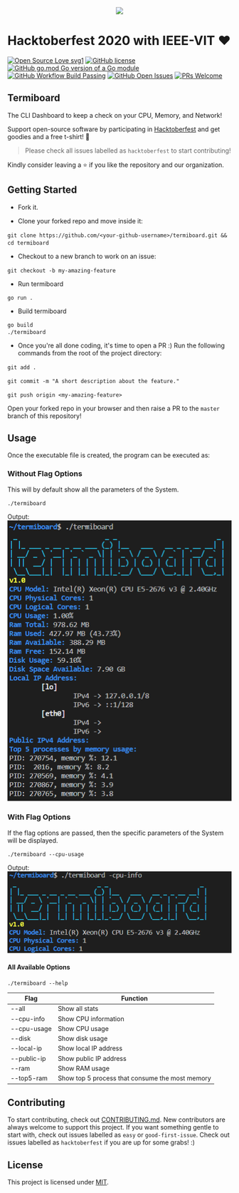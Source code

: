 <p align="center"><img width="40%" src="https://hacktoberfest.digitalocean.com/assets/HF-full-logo-b05d5eb32b3f3ecc9b2240526104cf4da3187b8b61963dd9042fdc2536e4a76c.svg"/></p>

# Hacktoberfest 2020 with IEEE-VIT :heart:
[![Open Source Love svg1](https://badges.frapsoft.com/os/v1/open-source.svg?v=103)](https://github.com/IEEE-VIT/termiboard/)
[![GitHub license](https://img.shields.io/github/license/IEEE-VIT/termiboard.svg)](https://github.com/IEEE-VIT/termiboard/blob/master/LICENSE)
[![GitHub go.mod Go version of a Go module](https://img.shields.io/github/go-mod/go-version/IEEE-VIT/termiboard.svg)](https://github.com/IEEE-VIT/termiboard)
[![GitHub Workflow Build Passing](https://img.shields.io/github/workflow/status/IEEE-VIT/termiboard/termiboard-build)](https://github.com/IEEE-VIT/termiboard)
[![GitHub Open Issues](https://img.shields.io/github/issues-raw/IEEE-VIT/termiboard)](https://github.com/IEEE-VIT/termiboard/issues?q=is%3Aopen+is%3Aissue)
[![PRs Welcome](https://img.shields.io/badge/PRs-welcome-brightgreen.svg)](https://github.com/IEEE-VIT/termiboard/issues/new/choose)
## Termiboard
The CLI Dashboard to keep a check on your CPU, Memory, and Network!

Support open-source software by participating in [Hacktoberfest](https://hacktoberfest.digitalocean.com) and get goodies and a free t-shirt! :yellow_heart:

> Please check all issues labelled as `hacktoberfest` to start contributing!

Kindly consider leaving a :star: if you like the repository and our organization.

## Getting Started
* Fork it.

* Clone your forked repo and move inside it:

`git clone https://github.com/<your-github-username>/termiboard.git && cd termiboard`

* Checkout to a new branch to work on an issue:

`git checkout -b my-amazing-feature`

* Run termiboard
```console
go run .
```

* Build termiboard
```console
go build
./termiboard
```

* Once you're all done coding, it's time to open a PR :)
Run the following commands from the root of the project directory:

`git add .`

`git commit -m "A short description about the feature."`

`git push origin <my-amazing-feature>`

Open your forked repo in your browser and then raise a PR to the `master` branch of this repository!

## Usage
Once the executable file is created, the program can be executed as:

### Without Flag Options
This will by default show all the parameters of the System.
```console
./termiboard
```
Output:   
![Complete Output SS](assets/Termiboard.PNG)
### With Flag Options
If the flag options are passed, then the specific parameters of the System will be displayed.
```console
./termiboard --cpu-usage
```
Output:       
![CPU Info Output SS](assets/CpuInfo.PNG)
#### All Available Options
```console
./termiboard --help
```
| Flag        | Function                                        |
|-------------|-------------------------------------------------|
| --all       | Show all stats                                  |
| --cpu-info  | Show CPU information                            |
| --cpu-usage | Show CPU usage                                  |
| --disk      | Show disk usage                                 |
| --local-ip  | Show local IP address                           |
| --public-ip | Show public IP address                          |
| --ram       | Show RAM usage                                  |
| --top5-ram  | Show top 5 process that consume the most memory |

## Contributing
To start contributing, check out [CONTRIBUTING.md](https://github.com/IEEE-VIT/termiboard/blob/master/CONTRIBUTING.md). New contributors are always welcome to support this project. If you want something gentle to start with, check out issues labelled as `easy` or `good-first-issue`. Check out issues labelled as `hacktoberfest` if you are up for some grabs! :)

## License
This project is licensed under [MIT](https://github.com/IEEE-VIT/termiboard/blob/master/LICENSE).
